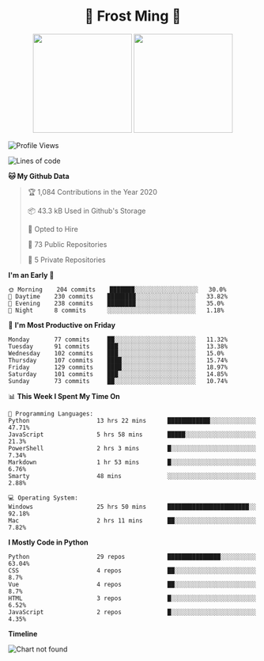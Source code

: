 <h1 align="center">🦄 Frost Ming 🐍</h1>

<p align="center">
  <img height="200" src="https://github-readme-stats.vercel.app/api?username=frostming&show_icons=true&theme=dracula&include_all_commits=true" />
  <img height="200" src="https://github-readme-stats.vercel.app/api/top-langs/?username=frostming&theme=dracula&show_icons=true" />
</p>

<!--START_SECTION:waka-->
![Profile Views](http://img.shields.io/badge/Profile%20Views-11-blue)

![Lines of code](https://img.shields.io/badge/From%20Hello%20World%20I%27ve%20Written-13.9%20million%20lines%20of%20code-blue)

**🐱 My Github Data** 

> 🏆 1,084 Contributions in the Year 2020
 > 
> 📦 43.3 kB Used in Github's Storage 
 > 
> 💼 Opted to Hire
 > 
> 📜 73 Public Repositories
 > 
> 🔑 5 Private Repositories 

**I'm an Early 🐤** 

```text
🌞 Morning    204 commits    ███████░░░░░░░░░░░░░░░░░░   30.0% 
🌆 Daytime    230 commits    ████████░░░░░░░░░░░░░░░░░   33.82% 
🌃 Evening    238 commits    ████████░░░░░░░░░░░░░░░░░   35.0% 
🌙 Night      8 commits      ░░░░░░░░░░░░░░░░░░░░░░░░░   1.18%

```
📅 **I'm Most Productive on Friday** 

```text
Monday       77 commits     ██░░░░░░░░░░░░░░░░░░░░░░░   11.32% 
Tuesday      91 commits     ███░░░░░░░░░░░░░░░░░░░░░░   13.38% 
Wednesday    102 commits    ███░░░░░░░░░░░░░░░░░░░░░░   15.0% 
Thursday     107 commits    ████░░░░░░░░░░░░░░░░░░░░░   15.74% 
Friday       129 commits    ████░░░░░░░░░░░░░░░░░░░░░   18.97% 
Saturday     101 commits    ███░░░░░░░░░░░░░░░░░░░░░░   14.85% 
Sunday       73 commits     ██░░░░░░░░░░░░░░░░░░░░░░░   10.74%

```


📊 **This Week I Spent My Time On** 

```text
💬 Programming Languages: 
Python                   13 hrs 22 mins      ████████████░░░░░░░░░░░░░   47.71% 
JavaScript               5 hrs 58 mins       █████░░░░░░░░░░░░░░░░░░░░   21.3% 
PowerShell               2 hrs 3 mins        █░░░░░░░░░░░░░░░░░░░░░░░░   7.34% 
Markdown                 1 hr 53 mins        █░░░░░░░░░░░░░░░░░░░░░░░░   6.76% 
Smarty                   48 mins             ░░░░░░░░░░░░░░░░░░░░░░░░░   2.88%

💻 Operating System: 
Windows                  25 hrs 50 mins      ███████████████████████░░   92.18% 
Mac                      2 hrs 11 mins       ██░░░░░░░░░░░░░░░░░░░░░░░   7.82%

```

**I Mostly Code in Python** 

```text
Python                   29 repos            ███████████████░░░░░░░░░░   63.04% 
CSS                      4 repos             ██░░░░░░░░░░░░░░░░░░░░░░░   8.7% 
Vue                      4 repos             ██░░░░░░░░░░░░░░░░░░░░░░░   8.7% 
HTML                     3 repos             █░░░░░░░░░░░░░░░░░░░░░░░░   6.52% 
JavaScript               2 repos             █░░░░░░░░░░░░░░░░░░░░░░░░   4.35%

```


**Timeline**

![Chart not found](https://github.com/frostming/frostming/blob/master/charts/bar_graph.png) 


<!--END_SECTION:waka-->
